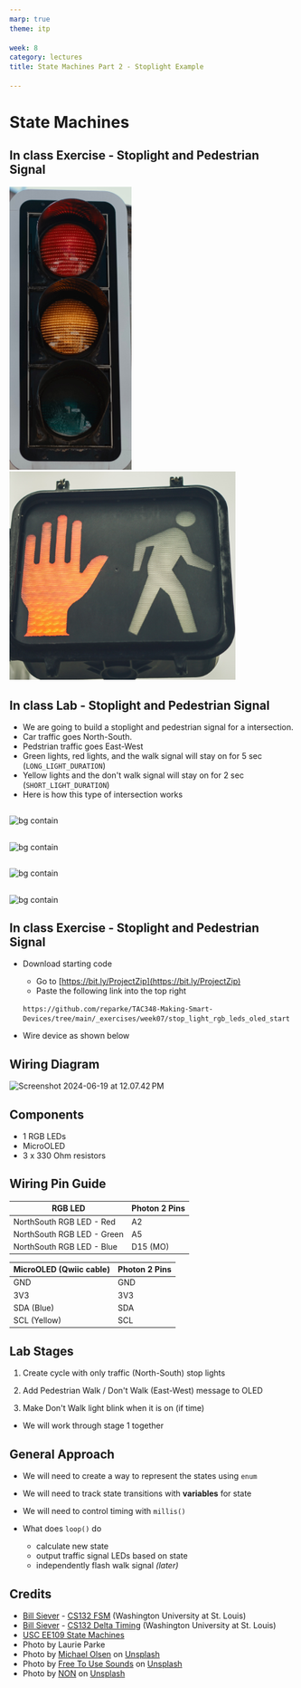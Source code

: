 ```yaml
---
marp: true
theme: itp

week: 8
category: lectures
title: State Machines Part 2 - Stoplight Example

---
```

<!-- headingDivider: 2 -->

# State Machines
## In class Exercise - Stoplight and Pedestrian Signal

<img src="lecture_state_machines_stoplight.assets/stoplight.jpg" alt="stoplight" style="height:500px;" /> <img src="lecture_state_machines_stoplight.assets/ped_signal.jpg" alt="ped_signal" style="width:400px;" />

## In class Lab - Stoplight and Pedestrian Signal

* We are going to build a stoplight and pedestrian signal for a intersection.
* Car traffic goes North-South.
* Pedstrian traffic goes East-West
* Green lights, red lights, and the walk signal will stay on for 5 sec (`LONG_LIGHT_DURATION`)
* Yellow lights and the don't walk signal will stay on for 2 sec (`SHORT_LIGHT_DURATION`)
* Here is how this type of intersection works

## 

![bg contain](lecture_state_machines_stoplight.assets/traffic_go.png)
## 

![bg contain](lecture_state_machines_stoplight.assets/traffic_slow.png)

## 

![bg contain](lecture_state_machines_stoplight.assets/ped_walk.png)
## 

![bg contain](lecture_state_machines_stoplight.assets/ped_dont_walk.png)

## 



## In class Exercise - Stoplight and Pedestrian Signal


* Download starting code
  * Go to [https://bit.ly/ProjectZip](https://bit.ly/ProjectZip)
  * Paste the following link into the top right
  
  `https://github.com/reparke/TAC348-Making-Smart-Devices/tree/main/_exercises/week07/stop_light_rgb_leds_oled_start`

* Wire device as shown below

## Wiring Diagram

<img src="lecture_state_machines_stoplight.assets/Screenshot 2024-06-19 at 12.07.42 PM.png" alt="Screenshot 2024-06-19 at 12.07.42 PM" />

## Components
* 1 RGB LEDs
* MicroOLED
* 3 x 330 Ohm resistors



## Wiring Pin Guide

| RGB LED               | Photon 2 Pins |
| ---------------------------- | ---- |
| NorthSouth RGB LED - Red | A2 |
| NorthSouth RGB LED - Green | A5    |
| NorthSouth RGB LED - Blue | D15 (MO) |

| MicroOLED (Qwiic cable) | Photon 2 Pins |
| ----------------------- | ------------- |
| GND                     | GND           |
| 3V3                     | 3V3           |
| SDA (Blue)              | SDA           |
| SCL (Yellow)            | SCL           |



## Lab Stages

1. Create cycle with only traffic (North-South) stop lights

2. Add Pedestrian Walk / Don't Walk (East-West) message to OLED 

3. Make Don't Walk light blink when it is on (if time)

   

* We will work through stage 1 together


## General Approach

* We will need to create a way to represent the states using `enum`
* We will need to track state transitions with **variables** for state
* We will need to control timing with `millis()`

* What does `loop()` do
  * calculate new state
  * output traffic signal LEDs based on state
  * independently flash walk signal *(later)*

## Credits

* [Bill Siever](http://siever.info) - [CS132 FSM](http://siever.info/cse132/guides/intro-to-FSMs.html)  (Washington University at St. Louis) 
* [Bill Siever](http://siever.info) - [CS132 Delta Timing](http://siever.info/cse132/weeks/3/)  (Washington University at St. Louis) 
* [USC EE109 State Machines](http://bits.usc.edu/files/ee109/)
* Photo by Laurie Parke
* Photo by [Michael Olsen](https://unsplash.com/@mganeolsen)</a> on [Unsplash](https://unsplash.com/)
* Photo by [Free To Use Sounds](https://unsplash.com/@freetousesoundscom?utm_source=unsplash&utm_medium=referral&utm_content=creditCopyText) on [Unsplash](https://unsplash.com/?utm_source=unsplash&utm_medium=referral&utm_content=creditCopyText)
* Photo by [NON](https://unsplash.com/@non_creation?utm_source=unsplash&utm_medium=referral&utm_content=creditCopyText) on [Unsplash](https://unsplash.com/?utm_source=unsplash&utm_medium=referral&utm_content=creditCopyText)